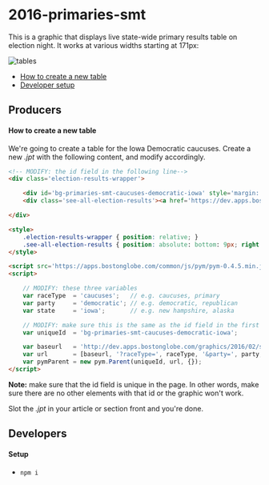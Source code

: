 # 2016-primaries-smt

This is a graphic that displays live state-wide primary results table on election night. It works at various widths starting at 171px:

![tables](https://cloud.githubusercontent.com/assets/370976/12398677/26b21142-bde3-11e5-81db-211142430e65.png)

- [How to create a new table](#how-to-create-a-new-table)
- [Developer setup](#setup)

## Producers

#### How to create a new table

We're going to create a table for the Iowa Democratic caucuses. Create a new *.jpt* with the following content, and modify accordingly.

```html
<!-- MODIFY: the id field in the following line-->
<div class='election-results-wrapper'>

	<div id='bg-primaries-smt-caucuses-democratic-iowa' style='margin: 20px 0;'></div>
	<div class='see-all-election-results'><a href='https://dev.apps.bostonglobe.com/election-results/2016/caucuses/republican/iowa/'>See all results</a></div>

</div>

<style>
	.election-results-wrapper { position: relative; }
	.see-all-election-results { position: absolute: bottom: 9px; right: 0; font-family: Helvetica, Arial, sans-serif; font-size: 13px; }
</style>

<script src='https://apps.bostonglobe.com/common/js/pym/pym-0.4.5.min.js'></script>
<script>

	// MODIFY: these three variables
	var raceType  = 'caucuses';   // e.g. caucuses, primary
	var party     = 'democratic'; // e.g. democratic, republican
	var state     = 'iowa';       // e.g. new hampshire, alaska

	// MODIFY: make sure this is the same as the id field in the first line
	var uniqueId  = 'bg-primaries-smt-caucuses-democratic-iowa';

	var baseurl   = 'http://dev.apps.bostonglobe.com/graphics/2016/02/state-results-small-table';
	var url       = [baseurl, '?raceType=', raceType, '&party=', party, '&state=', state].join('');
	var pymParent = new pym.Parent(uniqueId, url, {});
</script>
```

**Note:** make sure that the id field is unique in the page. In other words, make sure there are no other elements with that id or the graphic won't work.

Slot the *.jpt* in your article or section front and you're done.

## Developers

#### Setup

- `npm i`

